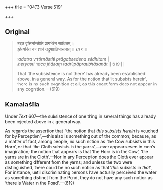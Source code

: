 +++
title = "0473 Verse 619"

+++
## Original 
>
> तदत्र वृत्तिर्नास्तीति प्रागभेदेन साधितम् ।  
> इहेत्यस्ति नच ज्ञानं तद्रूपाप्रतिभासनात् ॥ ६१९ ॥ 
>
> *tadatra vṛttirnāstīti prāgabhedena sādhitam* \|  
> *ihetyasti naca jñānaṃ tadrūpāpratibhāsanāt* \|\| 619 \|\| 
>
> That ‘the subsistence is not there’ has already been established above, in a general way. As for the notion that ‘it subsists herein’, there is no such cognition at all; as this exact form does not appear in any cognition.—(619)



## Kamalaśīla

Under *Text* 607—the subsistence of one thing in several things has already been rejected above in a general way.

As regards the assertion that “the notion that *this subsists herein* is vouched for by Perception”,—this also is something out of the common; because, as a matter of fact, among people, no such notion as ‘the Cow subsists in this Horn’, or that ‘the Cloth subsists in the yarns’,—ever appears even in men’s imagination; the notion that appears is that ‘the Horn is in the Cow’, ‘the yarns are in the Cloth’.—Nor in any Perception does the Cloth ever appear as something different from the yarns; and unless the two were distinguished, there could be no such notion as that ‘*this* subsists in *that*’, For instance, until discriminating persons have actually perceived the water as something distinct from the Pond, they do not have any such notion as ‘there is Water in the Pond’.—(619)


